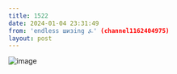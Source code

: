 ```yaml
---
title: 1522
date: 2024-01-04 23:31:49
from: 'endless шизing ⍼' (channel1162404975)
layout: post
---
```


![image](photos/photo_205@04-01-2024_23-31-49.jpg)


